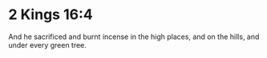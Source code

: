# 2 Kings 16:4

And he sacrificed and burnt incense in the high places, and on the hills, and under every green tree.